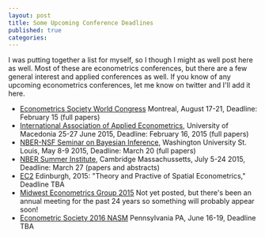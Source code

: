 ```yaml
---
layout: post
title: Some Upcoming Conference Deadlines 
published: true
categories:
---
```


I was putting together a list for myself, so I though I might as well post here as well.
Most of these are econometrics conferences, but there are a few general interest and applied conferences as well.
If you know of any upcoming econometrics conferences, let me know on twitter and I'll add it here.

-  [Econometrics Society World Congress](http://eswc2015.com/?l=en) Montreal, August 17-21, Deadline: February 15 (full papers)
-  [International Association of Applied Econometrics](http://www.iaae2015.org), University of Macedonia 25-27 June 2015, Deadline: February 16, 2015 (full papers)
-  [NBER-NSF Seminar on Bayesian Inference](http://apps.olin.wustl.edu/conf/sbies/Home/Default.aspx?pid=1), Washington University St. Louis, May 8-9 2015, Deadline: March 20 (full papers)
-  [NBER Summer Institute](www.nber.org/callforpapers/CallSI2015.html), Cambridge Massachussetts, July 5-24 2015, Deadline: March 27 (papers and abstracts)
- [EC2](https://sites.google.com/site/ecpower2) Edinburgh, 2015: "Theory and Practive of Spatial Econometrics," Deadline TBA
-  [Midwest Econometrics Group 2015](http://www3.nd.edu/~meg/) Not yet posted, but there's been an annual meeting for the past 24 years so something will probably appear soon!
-  [Econometric Society 2016 NASM](https://www.econometricsociety.org/meetings/schedule/2016/06/16/2016-north-american-summer-meeting) Pennsylvania PA, June 16-19, Deadline TBA
